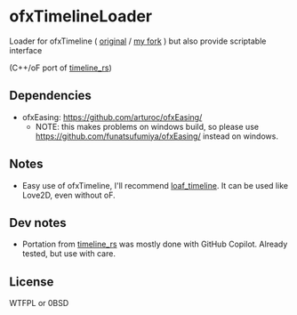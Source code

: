 # ofxTimelineLoader

Loader for ofxTimeline ( [original](https://github.com/YCAMInterlab/ofxTimeline) / [my fork](https://github.com/funatsufumiya/ofxTimeline) ) but also provide scriptable interface

(C++/oF port of [timeline_rs](https://github.com/funatsufumiya/timeline_rs))

## Dependencies

- ofxEasing: https://github.com/arturoc/ofxEasing/
    - NOTE: this makes problems on windows build, so please use https://github.com/funatsufumiya/ofxEasing/ instead on windows.

## Notes

- Easy use of ofxTimeline, I'll recommend [loaf_timeline](https://github.com/funatsufumiya/loaf_timeline). It can be used like Love2D, even without oF.

## Dev notes

- Portation from [timeline_rs](https://github.com/funatsufumiya/timeline_rs) was mostly done with GitHub Copilot. Already tested, but use with care.

## License

WTFPL or 0BSD